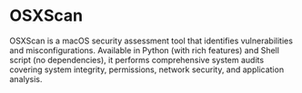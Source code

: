 # OSXScan
OSXScan is a macOS security assessment tool that identifies vulnerabilities and misconfigurations. Available in Python (with rich features) and Shell script (no dependencies), it performs comprehensive system audits covering system integrity, permissions, network security, and application analysis.
